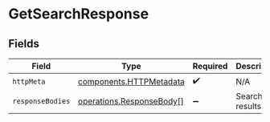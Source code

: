 # GetSearchResponse


## Fields

| Field                                                                | Type                                                                 | Required                                                             | Description                                                          |
| -------------------------------------------------------------------- | -------------------------------------------------------------------- | -------------------------------------------------------------------- | -------------------------------------------------------------------- |
| `httpMeta`                                                           | [components.HTTPMetadata](../../models/components/httpmetadata.md)   | :heavy_check_mark:                                                   | N/A                                                                  |
| `responseBodies`                                                     | [operations.ResponseBody](../../models/operations/responsebody.md)[] | :heavy_minus_sign:                                                   | Search results                                                       |